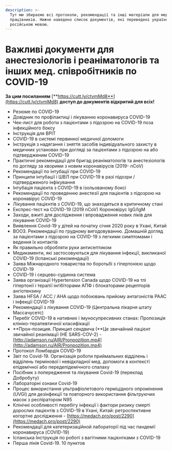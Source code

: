 ```yaml
---
description: >-
  Тут ми збираємо всі протоколи, рекомендації та інші матеріали для мед.
  працівників. Нижче наведено список документів, які переведені українською та
  російською мовою.
---
```


# Важливі документи для анестезіологів і реаніматологів та інших мед. співробітників по COVID-19

**За цим посиланням** [**https://cutt.ly/ctvmMd8**](https://cutt.ly/ctvmMd8) **доступ до документів відкритий для всіх!**     

* Резюме по COVID-19
* Довідник по профілактиці і лікуванню коронавируса COVID-19 
* Чек-лист для роботи з пацієнтами з підозрою на COVID-19 поза інфекційного боксу
* Інструкція для ВРІТ 
* COVID-19 в системі первинної медичної допомоги
* Інструкція з надягання і зняття засобів індивідуального захисту в медичних установах при догляді за пацієнтами з підозрою на або підтвердженим COVID-19 
* Практичні рекомендації для бригад реаніматологів та анестезіологів по догляду за хворими з новим коронавірусів \(2019- nCoV\)
* Рекомендації по інтубації при COVID-19
* Принципи інтубації і ШВЛ при COVID-19 в разі підозри / підтвердженого інфікування
* Інтубація пацієнта з COVID-19 в ізольованому боксі
* Рекомендації по проведенню анестезії для пацієнтів з підозрою на коронавірус COVID-19
* Лікування пацієнтів з COVID-19, що знаходяться в критичному стані
* Експрес-тест на COVID-19 \(2019 nCoV\) Короновірус IgG/IgM
* Заходи, вжиті для дослідження і впровадження нових ліків для лікування COVID-19
* Виявлення Covid-19 у дітей на початку січня 2020 року в Ухані, Китай
* ВООЗ. Рекомендації по грудному вигодовуванню. Домашній догляд за пацієнтами з підозрою на COVID-19 з легкими симптомами і ведення їх контактів
* Як правильно обробляти руки антисептиком
* Медикаменти, які застосовуються для лікування інфекції, викликаної COVID-19 \(Іспанські рекомендації\)
* Заява Міжнародного товариства по боротьбі з гіпертонією щодо COVID-19
* COVID-19 і серцево-судинна система
* Заява організації Hypertension Canada щодо COVID-19 на тлі гіпертонії і терапії інгібіторами АПФ і блокаторами рецепторів ангіотензину
* Заява HFSA / ACC / AHA щодо побоювань прийому антагоністів РААС і інфекції COVID-19
* Рекомендації з лікування COVID-19 \(Центральна лікарня штату Массачусетс\)
* Перебіг COVID-19 в нативних і імуносупресивних станах: Пропозиція клініко-терапевтичної класифікації
*  **Прон-позиция. Принцип сендвича \(**Це звичайний пацієнт звичайної реанімації \(НЕ SARS-COV-2\) - [http://adamson.ru/AIR/Pronpozition.mp4](http://adamson.ru/AIR/Pronpozition.mp4)
* Протокол Ломбардія COVID-19
* Звіт по Covid-19. Організація роботи приймальних відділень і відділень термінової і невідкладної мед. допомоги в контексті епідемічної або передепідемічного спалаху
* Посібник з попередження та лікування Covid-19 \(переклад Добробуту\)
* Лабораторні ознаки Covid-19
* Процес використання ультрафіолетового герміцідного опромінення \(UVGI\) для дезінфекції та повторного використання фільтруючих масок з респіратором N95
* Клінічні особливості перебігу інфекції і фактори ризику смерті дорослих пацієнтів з COVID-19 в Ухані, Китай: ретроспективне когортне дослідження - [https://medach.pro/post/2290](https://medach.pro/post/2290)
* Рекомендації для катетеризаційной лабораторії під час пандемії коронавируса \(COVID-19\)
* Іспанська Інструкція по роботі з вагітними пацієнтками з COVID-19
* Перша лінія Covid-19. 10 пунктов





